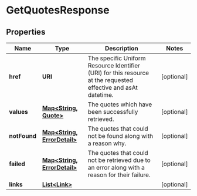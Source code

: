

# GetQuotesResponse


## Properties

Name | Type | Description | Notes
------------ | ------------- | ------------- | -------------
**href** | **URI** | The specific Uniform Resource Identifier (URI) for this resource at the requested effective and asAt datetime. |  [optional]
**values** | [**Map&lt;String, Quote&gt;**](Quote.md) | The quotes which have been successfully retrieved. |  [optional]
**notFound** | [**Map&lt;String, ErrorDetail&gt;**](ErrorDetail.md) | The quotes that could not be found along with a reason why. |  [optional]
**failed** | [**Map&lt;String, ErrorDetail&gt;**](ErrorDetail.md) | The quotes that could not be retrieved due to an error along with a reason for their failure. |  [optional]
**links** | [**List&lt;Link&gt;**](Link.md) |  |  [optional]



